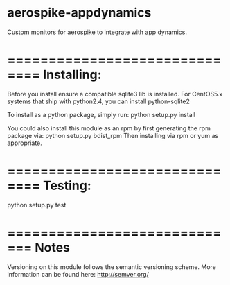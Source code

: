 aerospike-appdynamics
=====================
Custom monitors for aerospike to integrate with app dynamics.

==============================
Installing:
==============================
Before you install ensure a compatible sqlite3 lib is installed. For CentOS5.x
systems that ship with python2.4, you can install python-sqlite2

To install as a python package, simply run:
  python setup.py install

You could also install this module as an rpm by first generating the rpm
package via:
  python setup.py bdist_rpm
Then installing via rpm or yum as appropriate.

==============================
Testing:
==============================
python setup.py test

=============================
Notes
=============================
Versioning on this module follows the semantic versioning scheme. More
information can be found here: http://semver.org/
